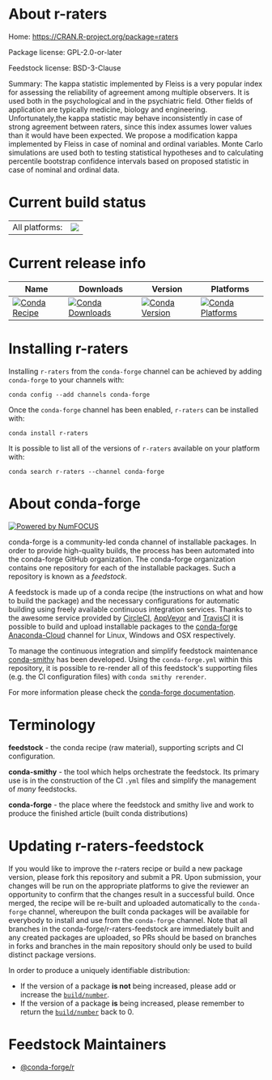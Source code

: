 About r-raters
==============

Home: https://CRAN.R-project.org/package=raters

Package license: GPL-2.0-or-later

Feedstock license: BSD-3-Clause

Summary: The kappa statistic implemented by Fleiss is a very popular index for assessing the reliability of agreement among multiple observers. It is used both in the psychological and in the psychiatric field. Other fields of application are typically medicine, biology and engineering. Unfortunately,the kappa statistic may behave inconsistently in case of strong agreement between raters, since this index assumes lower values than it would have been expected. We propose a modification kappa implemented by Fleiss in case of nominal and ordinal variables. Monte Carlo simulations are used both to testing statistical hypotheses and to calculating percentile bootstrap confidence intervals based on proposed statistic in case of nominal and ordinal data.



Current build status
====================


<table><tr><td>All platforms:</td>
    <td>
      <a href="https://dev.azure.com/conda-forge/feedstock-builds/_build/latest?definitionId=10239&branchName=master">
        <img src="https://dev.azure.com/conda-forge/feedstock-builds/_apis/build/status/r-raters-feedstock?branchName=master">
      </a>
    </td>
  </tr>
</table>

Current release info
====================

| Name | Downloads | Version | Platforms |
| --- | --- | --- | --- |
| [![Conda Recipe](https://img.shields.io/badge/recipe-r--raters-green.svg)](https://anaconda.org/conda-forge/r-raters) | [![Conda Downloads](https://img.shields.io/conda/dn/conda-forge/r-raters.svg)](https://anaconda.org/conda-forge/r-raters) | [![Conda Version](https://img.shields.io/conda/vn/conda-forge/r-raters.svg)](https://anaconda.org/conda-forge/r-raters) | [![Conda Platforms](https://img.shields.io/conda/pn/conda-forge/r-raters.svg)](https://anaconda.org/conda-forge/r-raters) |

Installing r-raters
===================

Installing `r-raters` from the `conda-forge` channel can be achieved by adding `conda-forge` to your channels with:

```
conda config --add channels conda-forge
```

Once the `conda-forge` channel has been enabled, `r-raters` can be installed with:

```
conda install r-raters
```

It is possible to list all of the versions of `r-raters` available on your platform with:

```
conda search r-raters --channel conda-forge
```


About conda-forge
=================

[![Powered by NumFOCUS](https://img.shields.io/badge/powered%20by-NumFOCUS-orange.svg?style=flat&colorA=E1523D&colorB=007D8A)](http://numfocus.org)

conda-forge is a community-led conda channel of installable packages.
In order to provide high-quality builds, the process has been automated into the
conda-forge GitHub organization. The conda-forge organization contains one repository
for each of the installable packages. Such a repository is known as a *feedstock*.

A feedstock is made up of a conda recipe (the instructions on what and how to build
the package) and the necessary configurations for automatic building using freely
available continuous integration services. Thanks to the awesome service provided by
[CircleCI](https://circleci.com/), [AppVeyor](https://www.appveyor.com/)
and [TravisCI](https://travis-ci.com/) it is possible to build and upload installable
packages to the [conda-forge](https://anaconda.org/conda-forge)
[Anaconda-Cloud](https://anaconda.org/) channel for Linux, Windows and OSX respectively.

To manage the continuous integration and simplify feedstock maintenance
[conda-smithy](https://github.com/conda-forge/conda-smithy) has been developed.
Using the ``conda-forge.yml`` within this repository, it is possible to re-render all of
this feedstock's supporting files (e.g. the CI configuration files) with ``conda smithy rerender``.

For more information please check the [conda-forge documentation](https://conda-forge.org/docs/).

Terminology
===========

**feedstock** - the conda recipe (raw material), supporting scripts and CI configuration.

**conda-smithy** - the tool which helps orchestrate the feedstock.
                   Its primary use is in the construction of the CI ``.yml`` files
                   and simplify the management of *many* feedstocks.

**conda-forge** - the place where the feedstock and smithy live and work to
                  produce the finished article (built conda distributions)


Updating r-raters-feedstock
===========================

If you would like to improve the r-raters recipe or build a new
package version, please fork this repository and submit a PR. Upon submission,
your changes will be run on the appropriate platforms to give the reviewer an
opportunity to confirm that the changes result in a successful build. Once
merged, the recipe will be re-built and uploaded automatically to the
`conda-forge` channel, whereupon the built conda packages will be available for
everybody to install and use from the `conda-forge` channel.
Note that all branches in the conda-forge/r-raters-feedstock are
immediately built and any created packages are uploaded, so PRs should be based
on branches in forks and branches in the main repository should only be used to
build distinct package versions.

In order to produce a uniquely identifiable distribution:
 * If the version of a package **is not** being increased, please add or increase
   the [``build/number``](https://conda.io/docs/user-guide/tasks/build-packages/define-metadata.html#build-number-and-string).
 * If the version of a package **is** being increased, please remember to return
   the [``build/number``](https://conda.io/docs/user-guide/tasks/build-packages/define-metadata.html#build-number-and-string)
   back to 0.

Feedstock Maintainers
=====================

* [@conda-forge/r](https://github.com/conda-forge/r/)

